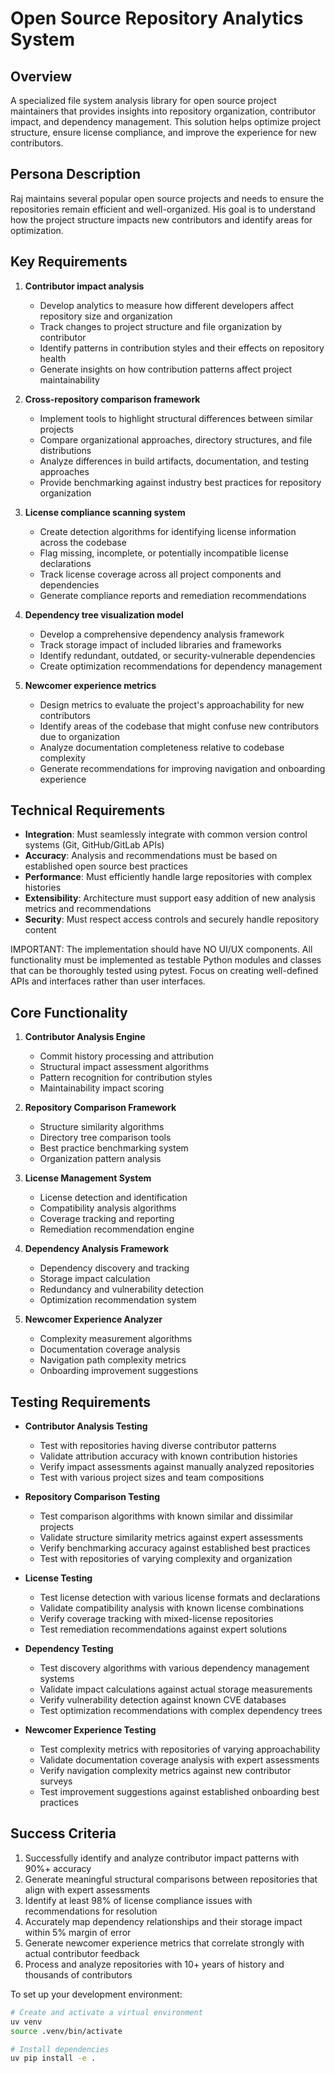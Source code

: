 # Open Source Repository Analytics System

## Overview
A specialized file system analysis library for open source project maintainers that provides insights into repository organization, contributor impact, and dependency management. This solution helps optimize project structure, ensure license compliance, and improve the experience for new contributors.

## Persona Description
Raj maintains several popular open source projects and needs to ensure the repositories remain efficient and well-organized. His goal is to understand how the project structure impacts new contributors and identify areas for optimization.

## Key Requirements
1. **Contributor impact analysis**
   - Develop analytics to measure how different developers affect repository size and organization
   - Track changes to project structure and file organization by contributor
   - Identify patterns in contribution styles and their effects on repository health
   - Generate insights on how contribution patterns affect project maintainability

2. **Cross-repository comparison framework**
   - Implement tools to highlight structural differences between similar projects
   - Compare organizational approaches, directory structures, and file distributions
   - Analyze differences in build artifacts, documentation, and testing approaches
   - Provide benchmarking against industry best practices for repository organization

3. **License compliance scanning system**
   - Create detection algorithms for identifying license information across the codebase
   - Flag missing, incomplete, or potentially incompatible license declarations
   - Track license coverage across all project components and dependencies
   - Generate compliance reports and remediation recommendations

4. **Dependency tree visualization model**
   - Develop a comprehensive dependency analysis framework
   - Track storage impact of included libraries and frameworks
   - Identify redundant, outdated, or security-vulnerable dependencies
   - Create optimization recommendations for dependency management

5. **Newcomer experience metrics**
   - Design metrics to evaluate the project's approachability for new contributors
   - Identify areas of the codebase that might confuse new contributors due to organization
   - Analyze documentation completeness relative to codebase complexity
   - Generate recommendations for improving navigation and onboarding experience

## Technical Requirements
- **Integration**: Must seamlessly integrate with common version control systems (Git, GitHub/GitLab APIs)
- **Accuracy**: Analysis and recommendations must be based on established open source best practices
- **Performance**: Must efficiently handle large repositories with complex histories
- **Extensibility**: Architecture must support easy addition of new analysis metrics and recommendations
- **Security**: Must respect access controls and securely handle repository content

IMPORTANT: The implementation should have NO UI/UX components. All functionality must be implemented as testable Python modules and classes that can be thoroughly tested using pytest. Focus on creating well-defined APIs and interfaces rather than user interfaces.

## Core Functionality
1. **Contributor Analysis Engine**
   - Commit history processing and attribution
   - Structural impact assessment algorithms
   - Pattern recognition for contribution styles
   - Maintainability impact scoring

2. **Repository Comparison Framework**
   - Structure similarity algorithms
   - Directory tree comparison tools
   - Best practice benchmarking system
   - Organization pattern analysis

3. **License Management System**
   - License detection and identification
   - Compatibility analysis algorithms
   - Coverage tracking and reporting
   - Remediation recommendation engine

4. **Dependency Analysis Framework**
   - Dependency discovery and tracking
   - Storage impact calculation
   - Redundancy and vulnerability detection
   - Optimization recommendation system

5. **Newcomer Experience Analyzer**
   - Complexity measurement algorithms
   - Documentation coverage analysis
   - Navigation path complexity metrics
   - Onboarding improvement suggestions

## Testing Requirements
- **Contributor Analysis Testing**
  - Test with repositories having diverse contributor patterns
  - Validate attribution accuracy with known contribution histories
  - Verify impact assessments against manually analyzed repositories
  - Test with various project sizes and team compositions

- **Repository Comparison Testing**
  - Test comparison algorithms with known similar and dissimilar projects
  - Validate structure similarity metrics against expert assessments
  - Verify benchmarking accuracy against established best practices
  - Test with repositories of varying complexity and organization

- **License Testing**
  - Test license detection with various license formats and declarations
  - Validate compatibility analysis with known license combinations
  - Verify coverage tracking with mixed-license repositories
  - Test remediation recommendations against expert solutions

- **Dependency Testing**
  - Test discovery algorithms with various dependency management systems
  - Validate impact calculations against actual storage measurements
  - Verify vulnerability detection against known CVE databases
  - Test optimization recommendations with complex dependency trees

- **Newcomer Experience Testing**
  - Test complexity metrics with repositories of varying approachability
  - Validate documentation coverage analysis with expert assessments
  - Verify navigation complexity metrics against new contributor surveys
  - Test improvement suggestions against established onboarding best practices

## Success Criteria
1. Successfully identify and analyze contributor impact patterns with 90%+ accuracy
2. Generate meaningful structural comparisons between repositories that align with expert assessments
3. Identify at least 98% of license compliance issues with recommendations for resolution
4. Accurately map dependency relationships and their storage impact within 5% margin of error
5. Generate newcomer experience metrics that correlate strongly with actual contributor feedback
6. Process and analyze repositories with 10+ years of history and thousands of contributors

To set up your development environment:
```bash
# Create and activate a virtual environment
uv venv
source .venv/bin/activate

# Install dependencies
uv pip install -e .
```